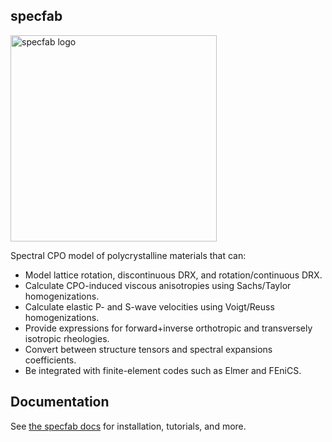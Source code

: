 ## specfab

<img src="https://raw.githubusercontent.com/nicholasmr/specfab/main/images/logo-square.jpg" alt="specfab logo" width="330px"> 

Spectral CPO model of polycrystalline materials that can:

- Model lattice rotation, discontinuous DRX, and rotation/continuous DRX.
- Calculate CPO-induced viscous anisotropies using Sachs/Taylor homogenizations.
- Calculate elastic P- and S-wave velocities using Voigt/Reuss homogenizations.
- Provide expressions for forward+inverse orthotropic and transversely isotropic rheologies.
- Convert between structure tensors and spectral expansions coefficients.
- Be integrated with finite-element codes such as Elmer and FEniCS.

## Documentation

See [the specfab docs](https://nicholasmr.github.io/specfab) for installation, tutorials, and more.

<!--
## Q&A

| **Q** | **A** |
| :--- | :--- |
| What $L$ are possible? | Any $4\leq L\leq 20$. If higher $L$ are required: <br>1. `cd src/include && python3 make_gaunt_coefs.py L` (replacing `L`) <br>2. `make clean && make` |
-->
